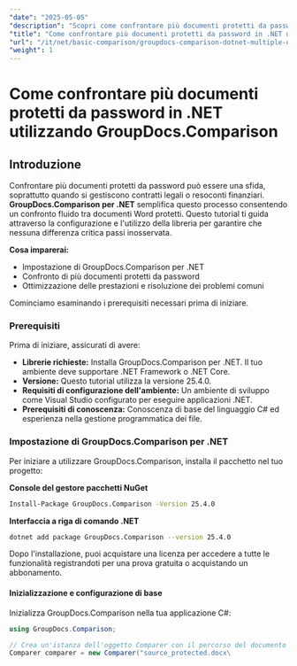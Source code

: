 ```yaml
---
"date": "2025-05-05"
"description": "Scopri come confrontare più documenti protetti da password in .NET utilizzando GroupDocs.Comparison. Questa guida illustra la configurazione, l'implementazione e le best practice."
"title": "Come confrontare più documenti protetti da password in .NET utilizzando GroupDocs.Comparison"
"url": "/it/net/basic-comparison/groupdocs-comparison-dotnet-multiple-documents/"
"weight": 1
---
```


# Come confrontare più documenti protetti da password in .NET utilizzando GroupDocs.Comparison

## Introduzione

Confrontare più documenti protetti da password può essere una sfida, soprattutto quando si gestiscono contratti legali o resoconti finanziari. **GroupDocs.Comparison per .NET** semplifica questo processo consentendo un confronto fluido tra documenti Word protetti. Questo tutorial ti guida attraverso la configurazione e l'utilizzo della libreria per garantire che nessuna differenza critica passi inosservata.

**Cosa imparerai:**

- Impostazione di GroupDocs.Comparison per .NET
- Confronto di più documenti protetti da password
- Ottimizzazione delle prestazioni e risoluzione dei problemi comuni

Cominciamo esaminando i prerequisiti necessari prima di iniziare.

### Prerequisiti

Prima di iniziare, assicurati di avere:

- **Librerie richieste:** Installa GroupDocs.Comparison per .NET. Il tuo ambiente deve supportare .NET Framework o .NET Core.
- **Versione:** Questo tutorial utilizza la versione 25.4.0.
- **Requisiti di configurazione dell'ambiente:** Un ambiente di sviluppo come Visual Studio configurato per eseguire applicazioni .NET.
- **Prerequisiti di conoscenza:** Conoscenza di base del linguaggio C# ed esperienza nella gestione programmatica dei file.

### Impostazione di GroupDocs.Comparison per .NET

Per iniziare a utilizzare GroupDocs.Comparison, installa il pacchetto nel tuo progetto:

**Console del gestore pacchetti NuGet**
```bash
Install-Package GroupDocs.Comparison -Version 25.4.0
```

**Interfaccia a riga di comando .NET**
```bash
dotnet add package GroupDocs.Comparison --version 25.4.0
```

Dopo l'installazione, puoi acquistare una licenza per accedere a tutte le funzionalità registrandoti per una prova gratuita o acquistando un abbonamento.

#### Inizializzazione e configurazione di base

Inizializza GroupDocs.Comparison nella tua applicazione C#:

```csharp
using GroupDocs.Comparison;

// Crea un'istanza dell'oggetto Comparer con il percorso del documento sorgente
Comparer comparer = new Comparer("source_protected.docx\